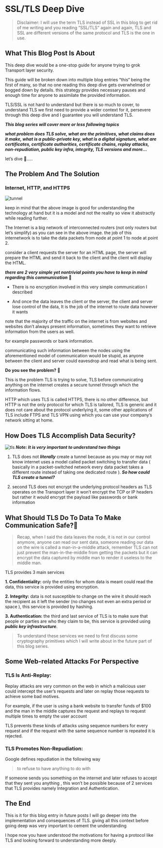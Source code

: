 # SSL/TLS Deep Dive


<!--more-->

> Disclaimer: I will use the term TLS instead of SSL in this blog to get rid of me writing and you reading “SSL/TLS“ again and again, TLS and SSL are different versions of the same protocol and TLS is the one in use.

## What This Blog Post Is About

This deep dive would be a one-stop guide for anyone trying to grok Transport layer security.

This guide will be broken down into multiple blog entries “this“ being the first of many, so that no one reading this deep dive gets overwhelmed or bogged down by details. this strategy provides necessary pauses and enough time for anyone to assimilate the provided information.

TLS/SSL is not hard to understand but there is so much to cover, to understand TLS we first need to provide a wider context for it, persevere through this deep dive and I guarantee you will understand TLS.

**_This blog series will cover more or less following topics_**

**_what problem does TLS solve, what are the primitives, what claims does it make, what is a public-private key, what is a digital signature, what are certificates, certificate authorities, certificate chains, replay attacks, non-repudiation, public key infra, integrity, TLS versions and more…_**

let’s dive 🤿…..

## The Problem And The Solution

### Internet, HTTP, and HTTPS

![tunnel](images/posts/TLS/tunnel.webp)

keep in mind that the above image is good for understanding the technology at hand but it is a model and not the reality so view it abstractly while reading further.

The Internet is a big network of interconnected routers (not only routers but let’s simplify) as you can see in the above image. the job of this internetwork is to take the data packets from node at point 1 to node at point 2.

consider a client requests the server for an HTML page, the server will prepare the HTML and send it back to the client and the client will display the HTML.

**_there are 2 very simple yet nontrivial points you have to keep in mind regarding this communication_** 📑

- There is no encryption involved in this very simple communication I described

- And once the data leaves the client or the server, the client and server lose control of the data, It is the job of the internet to route data however it wants

note that the majority of the traffic on the internet is from websites and websites don’t always present information, sometimes they want to retrieve information from the users as well.

for example passwords or bank information.

communicating such information between the nodes using the aforementioned model of communication would be stupid, as anyone between the client and server could eavesdrop and read what is being sent.

**Do you see the problem?** 🎯

This is the problem TLS is trying to solve, TLS before communicating anything on the internet creates a secure tunnel through which the information flows.

HTTP which uses TLS is called HTTPS, there is no other difference, but HTTP is not the only protocol for which TLS is tailored, TLS is generic and it does not care about the protocol underlying it, some other applications of TLS include FTPS and TLS VPN using which you can use your company’s network sitting at home.

## How Does TLS Accomplish Data Security?

![tls](images/posts/TLS/tls.webp)
**_Note: It is very important to understand two things_**

1. TLS does not **_literally_** create a tunnel because as you may or may not know internet uses a model called packet switching to transfer data ( basically in a packet-switched network every data packet takes a different route instead of taking one dedicated route ). **_So how could TLS create a tunnel?_**

2. second TLS does not encrypt the underlying protocol headers as TLS operates on the Transport layer it won’t encrypt the TCP or IP headers but rather it would encrypt the payload like passwords or bank information

## What Should TLS Do To Data To Make Communication Safe?📡

> Recap, when I said the data leaves the node, it is not in our control anymore, anyone can read our sent data, someone reading our data on the wire is called a man-in-a-middle attack, remember TLS can not just prevent the man-in-the-middle from getting the packets but it can encrypt the data captured by middle man to render it useless to the middle man.

TLS provides 3 main services

**1. Confidentiality:** only the entities for whom data is meant could read the data, this service is provided using encryption.

**2. Integrity:** data is not susceptible to change on the wire it should reach the recipient as it left the sender (no changes not even an extra period or space ), this service is provided by hashing.

**3. Authentication:** the third and last service of TLS is to make sure that people or parties are who they claim to be, this service is provided using **_public key infrastructure_**.

> To understand these services we need to first discuss some cryptography primitives which I will write about in the future part of this blog series.

## Some Web-related Attacks For Perspective

### TLS Is Anti-Replay:

Replay attacks are very common on the web in which a malicious user could intercept the user’s requests and later on replay those requests to achieve some bad motives.

For example, if the user is using a bank website to transfer funds of $100 and the man in the middle captures the request and replays to request multiple times to empty the user account

TLS prevents these kinds of attacks using sequence numbers for every request and if the request with the same sequence number is repeated it is rejected.

### TLS Promotes Non-Repudiation:

Google defines repudiation in the following way

> to refuse to have anything to do with

If someone sends you something on the internet and later refuses to accept that they sent you anything , this won’t be possible because of 2 services that TLS provides namely Integration and Authentication.

## The End

This is it for this blog entry in future posts I will go deeper into the implementation and consequences of TLS. giving all this context before going deep was very important to cement the understanding

I hope now you have understood the motivations for having a protocol like TLS and looking forward to understanding more deeply.

